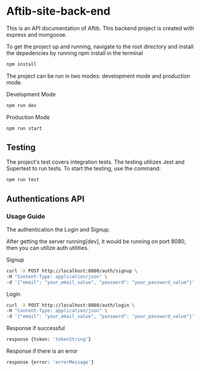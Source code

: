 # Aftib-site-back-end
This is an API documentation of Aftib. This backend project is created with express and mongoose. 

To get the project up and running, navigate to the root directory and install the depedencies by running npm install in the terminal
```bash
npm install
```
The project can be run in two modes: development mode and production mode.

Development Mode
```bash
npm run dev
```

Production Mode
```bash
npm run start
```

## Testing
The project's test covers integration tests. The testing utilizes Jest and Supertest to run tests. To start the testing, use the command: 

```bash
npm run test
```

## Authentications API
### Usage Guide
The authentication the Login and Signup. 

After getting the server running[dev], it would be running on port 8080, then you can utilize auth utilities.

Signup
```bash
curl -X POST http://localhost:8080/auth/signup \
-H "Content-Type: application/json" \
-d '{"email": "your_email_value", "password": "your_password_value"}'
```

Login
```bash
curl -X POST http://localhost:8080/auth/login \
-H "Content-Type: application/json" \
-d '{"email": "your_email_value", "password": "your_password_value"}'
```
Response if successful 
```bash
response {token: 'tokenString'}
```

Response if there is an error  
```bash
response {error: 'errorMessage'}
```


